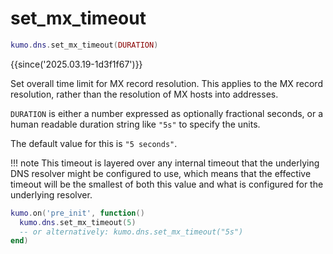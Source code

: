 # set_mx_timeout

```lua
kumo.dns.set_mx_timeout(DURATION)
```

{{since('2025.03.19-1d3f1f67')}}

Set overall time limit for MX record resolution.  This applies to the MX record
resolution, rather than the resolution of MX hosts into addresses.

`DURATION` is either a number expressed as optionally fractional seconds,
or a human readable duration string like `"5s"` to specify the units.

The default value for this is `"5 seconds"`.

!!! note
    This timeout is layered over any internal timeout that the underlying DNS
    resolver might be configured to use, which means that the effective timeout
    will be the smallest of both this value and what is configured for the
    underlying resolver.

```lua
kumo.on('pre_init', function()
  kumo.dns.set_mx_timeout(5)
  -- or alternatively: kumo.dns.set_mx_timeout("5s")
end)
```

